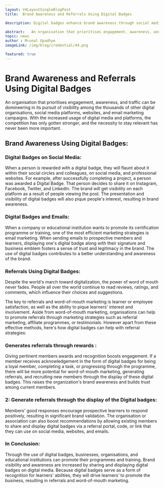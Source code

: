 ```yaml
---
layout: V4LayoutSingleBlogPost
title:  Brand Awareness and Referrals Using Digital Badges

description: Digital badges enhance brand awareness through social media sharing and email marketing, driving referrals and word-of-mouth marketing.

abstract:   An organisation that prioritises engagement, awareness, and traffic can be domineering in its pursuit of visibility among the thousands of other digital organisations, social media platforms, websites, and email marketing campaigns. With the increased usage of digital media and platforms, the competition has only gotten stronger, and the necessity to stay relevant has never been more important.
topic: news
author : Mrunal Upadhye
imageLink: /img/blog/credential/44.png

featured: true
---
```


# Brand Awareness and Referrals Using Digital Badges

An organisation that prioritises engagement, awareness, and traffic can be domineering in its pursuit of visibility among the thousands of other digital organisations, social media platforms, websites, and email marketing campaigns. With the increased usage of digital media and platforms, the competition has only gotten stronger, and the necessity to stay relevant has never been more important.

## Brand Awareness Using Digital Badges:

### Digital Badges on Social Media:

When a person is rewarded with a digital badge, they will flaunt about it within their social circles and colleagues, on social media, and professional websites. For example, after successfully completing a project, a person was awarded a Digital Badge. That person decides to share it on Instagram, Facebook, Twitter, and LinkedIn. The brand will get visibility on each platform as a result of people viewing the post. The presentation and visibility of digital badges will also pique people's interest, resulting in brand awareness.

### Digital Badges and Emails:

When a company or educational institution wants to promote its certification programme or training, one of the most efficient marketing strategies is email marketing. When sending emails to prospective members and learners, displaying one's digital badge along with their signature and business emblem fosters a sense of trust and legitimacy in the brand. The use of digital badges contributes to a better understanding and awareness of the brand.

### Referrals Using Digital Badges:

Despite the world's march toward digitalization, the power of word of mouth never fades. People all over the world continue to read reviews, ratings, and comments, which influence their choices and suggestions.

The key to referrals and word-of-mouth marketing is learner or employee satisfaction, as well as the ability to pique learners' interest and involvement. Aside from word-of-mouth marketing, organisations can help to promote referrals through marketing strategies such as referral marketing, affiliate programmes, or testimonials. However apart from these effective methods, here's how digital badges can help with referral strategies:

### Generates referrals through rewards :

Giving pertinent members awards and recognition boosts engagement. If a member receives acknowledgement in the form of digital badges for being a loyal member, completing a task, or progressing through the programme, there will be more potential for word-of-mouth marketing, generating referrals, and recruiting new members through the display of these digital badges. This raises the organization's brand awareness and builds trust among current members.

### 2: Generate referrals through the display of the Digital badges:

Members' good responses encourage prospective learners to respond positively, resulting in significant brand validation. The organisation or association can also boost recommendations by allowing existing members to share and display digital badges via a referral portal, code, or link that they can use on social media, websites, and emails.

### In Conclusion:

Through the use of digital badges, businesses, organisations, and educational institutions can promote their programmes and training. Brand visibility and awareness are increased by sharing and displaying digital badges on digital media. Because digital badges serve as a form of recognition for learners' abilities, they will drive learners’ to promote the business, resulting in referrals and word-of-mouth marketing.



